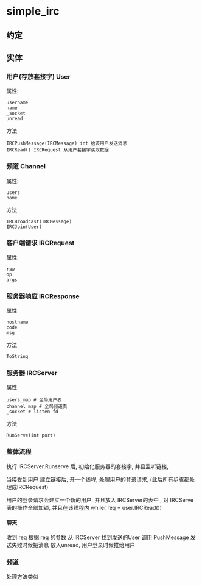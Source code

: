 # simple_irc

## 约定

## 实体

### 用户(存放套接字) User

属性:

```
username
name
_socket
unread
```

方法

```
IRCPushMessage(IRCMessage) int 给该用户发送消息
IRCRead() IRCRequest 从用户套接字读取数据 
```

### 频道  Channel

属性:

```
users
name
```

方法

```
IRCBroadcast(IRCMessage)
IRCJoin(User)
```

### 客户端请求 IRCRequest

属性:

```
raw
op
args
```


### 服务器响应 IRCResponse

属性
```
hostname
code
msg
```

方法

```
ToString
```

### 服务器 IRCServer

属性

```
users_map # 全局用户表
channel_map # 全局频道表
_socket # listen fd
```

方法

```
RunServe(int port)
```


### 整体流程

执行 IRCServer.Runserve 后, 初始化服务器的套接字, 并且监听链接, 

当接受到用户 建立链接后, 开一个线程, 处理用户的登录请求,  (此后所有步骤都处理成IRCRequest)

用户的登录请求会建立一个新的用户, 并且放入 IRCServer的表中 , 对 IRCServe表的操作全部加锁, 
并且在该线程内 while( req = user.IRCRead())


####  聊天

收到 req 根据 req 的参数 从 IRCServer 找到发送的User 调用 PushMessage  发送失败时候把消息
放入unread, 用户登录时候推给用户

### 频道

处理方法类似


